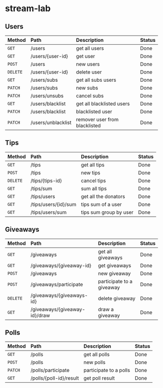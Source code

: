 # stream-lab

## Users

| Method        | Path                              | Description                   | Status        |
|:------------- |:--------------------------------- |:----------------------------- |:------------- |
| `GET`         | /users                            | get all users                 | Done          |
| `GET`         | /users/{user-id}                  | get user                      | Done          |
| `POST`        | /users                            | new users                     | Done          |
| `DELETE`      | /users/{user-id}                  | delete user                   | Done          |
| `GET`         | /users/subs                       | get all subs users            | Done          |
| `PATCH`       | /users/subs                       | new subs                      | Done          |
| `PATCH`       | /users/unsubs                     | cancel subs                   | Done          |
| `GET`         | /users/blacklist                  | get all blacklisted users     | Done          |
| `PATCH`       | /users/blacklist                  | blacklisted user              | Done          |
| `PATCH`       | /users/unblacklist                | remover user from blacklisted | Done          |

## Tips

| Method        | Path                  | Description                  | Status        | 
|:------------- |:----------------------|:---------------------------- |:------------- |
| `GET`         | /tips                 | get all tips                 | Done          |
| `POST`        | /tips                 | new tips                     | Done          |
| `DELETE`      | /tips/{tips-id}       | cancel tips                  | Done          |
| `GET`         | /tips/sum             | sum all tips                 | Done          |
| `GET`         | /tips/users           | get all the donators         | Done          |
| `GET`         | /tips/users/{id}/sum  | tips sum of a user           | Done          |
| `GET`         | /tips/users/sum       | tips sum group by user       | Done          |

## Giveaways

| Method        | Path                          | Description                  | Status        |
|:------------- |:----------------------------- |:---------------------------- |:------------- |
| `GET`         | /giveaways                    | get all giveaways            | Done          |
| `GET`         | /giveaways/{giveaway-id}      | get giveaways                | Done          |
| `POST`        | /giveaways                    | new giveaway                 | Done          |
| `POST`        | /giveaways/participate        | participate to a giveaway    | Done          |
| `DELETE`      | /giveaways/{giveaways-id}     | delete giveaway              | Done          |
| `GET`         | /giveaways/{giveaway-id}/draw | draw a giveaway              | Done          |

## Polls

| Method        | Path                        | Description             | Status        |
|:------------- |:--------------------------- |:----------------------- |:------------- |
| `GET`         | /polls                      | get all polls           | Done          |
| `POST`        | /polls                      | new polls               | Done          |
| `PATCH`       | /polls/participate          | participate to a polls  | Done          |
| `GET`         | /polls/{poll-id}/result     | get poll result         | Done          |